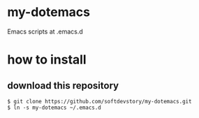 # my-dotemacs
Emacs scripts at .emacs.d

# how to install

## download this repository

```
$ git clone https://github.com/softdevstory/my-dotemacs.git
$ ln -s my-dotemacs ~/.emacs.d
```
